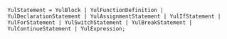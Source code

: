 <!-- This file is generated automatically by infrastructure scripts. Please don't edit by hand. -->

<!-- markdownlint-disable first-line-h1 -->

```{ .ebnf .slang-ebnf #YulStatement }
YulStatement = YulBlock | YulFunctionDefinition | YulDeclarationStatement | YulAssignmentStatement | YulIfStatement | YulForStatement | YulSwitchStatement | YulBreakStatement | YulContinueStatement | YulExpression;
```
